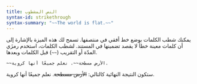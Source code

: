 ```yaml
---
title: النص المشطوب
syntax-id: strikethrough
syntax-summary: "~~The world is flat.~~"
---
```


يمكنك شطب الكلمات بوضع خط أفقي في منتصفها. تسمح لك هذه الميزة بالإشارة إلى أن كلمات معينة خطأ لا يقصد تضمينها في المستند. لشطب الكلمات، استخدم رمزَي المدّة أو التقريب (`~~`) قبل الكلمات وبعدها.

```
~~الأرض مسطحة~~. نعلم جميعًا أنها كروية.
```

ستكون النتيجة النهائية كالتالي:
~~الأرض مسطحة~~. نعلم جميعًا أنها كروية.
